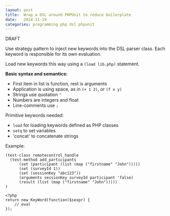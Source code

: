 ```yaml
---
layout: post
title:  Wrap a DSL around PHPUnit to reduce boilerplate
date:   2024-11-19
categories: programming php dsl phpunit
---
```


DRAFT

Use strategy pattern to inject new keywords into the DSL parser class. Each keyword is responsible for its own evaluation.

Load new keywords this way using a `(load lib.php)` statement.

**Basic syntax and semantics:**

* First item in list is function, rest is arguments
* Application is using space, as in `(+ 1 2)`, or `(f x y)`
* Strings use quotation `"`
* Numbers are integers and float
* Line-comments use `;`

Primitive keywords needed:

* `load` for loading keywords defined as PHP classes
* `setq` to set variables
* 'concat' to concatenate strings

Example:

```
(test-class remotecontrol_handle
  (test-method add_participants
      (set (participant (list (map ("firstname" "John")))))
      (set (surveyId 1))
      (set (sessionKey "abc123"))
      (arguments sessionKey surveyId participant 'false)
      (result (list (map ("firstname" "John")))))
)
```

```
<?php
return new KeyWord(function($sexpr) {
    // eval
});
```
